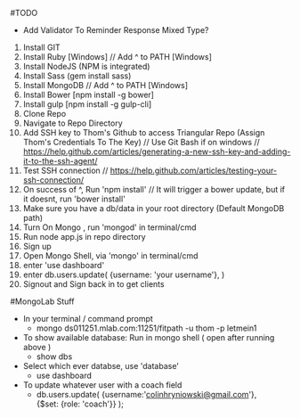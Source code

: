 #TODO
  * Add Validator To Reminder Response Mixed Type?


1. Install GIT
2. Install Ruby [Windows]
// Add ^ to PATH [Windows]
3. Install NodeJS (NPM is integrated)
4. Install Sass (gem install sass)
5. Install MongoDB
// Add ^ to PATH [Windows]
6. Install Bower [npm install -g bower]
7. Install gulp [npm install -g gulp-cli]
8. Clone Repo
9. Navigate to Repo Directory
10. Add SSH key to Thom's Github to access Triangular Repo (Assign Thom's Credentials To The Key)
// Use Git Bash if on windows
// https://help.github.com/articles/generating-a-new-ssh-key-and-adding-it-to-the-ssh-agent/
11. Test SSH connection
// https://help.github.com/articles/testing-your-ssh-connection/
12. On success of ^, Run 'npm install'
// It will trigger a bower update, but if it doesnt, run 'bower install'
13. Make sure you have a db/data in your root directory (Default MongoDB path)
14. Turn On Mongo , run 'mongod' in terminal/cmd
15. Run node app.js in repo directory
16. Sign up
15. Open Mongo Shell, via 'mongo' in terminal/cmd
16. enter 'use dashboard'
17. enter
  db.users.update(
  {username: 'your username'},
  )
18. Signout and Sign back in to get clients


#MongoLab Stuff
* In your terminal / command prompt
  * mongo ds011251.mlab.com:11251/fitpath -u thom -p letmein1
* To show available database: Run in mongo shell ( open after running above )
  * show dbs
* Select which ever databse, use 'database'
  * use dashboard
* To update whatever user with a coach field
  * db.users.update(
    {username:'colinhryniowski@gmail.com'},      
    {$set: {role: 'coach'}}
  );

